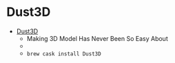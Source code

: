 # Dust3D
- [Dust3D](https://dust3d.org/)
  -  Making 3D Model Has Never Been So Easy About
  - 
  - `brew cask install Dust3D`
